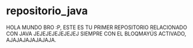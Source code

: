 # repositorio_java

HOLA MUNDO BRO :P, ESTE ES TU PRIMER REPOSITORIO RELACIONADO CON JAVA JEJEJEJEJEJEJEJ SIEMPRE CON EL BLOQMAYÚS ACTIVADO, AJAJAJAJAJAJAJA.
